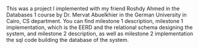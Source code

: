 This was a project I implemented with my friend Roshdy Ahmed in the Databases 1 course by Dr. Mervat Abuelkhier in the German University in Cairo, CS department.
You can find milestone 1 description, milestone 1 implementation, which is the EERD and the relational schema designing the system, and milestone 2 description, as well as milestone 2 implementation the sql code building the database of the system.
